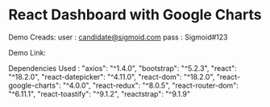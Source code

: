 # React Dashboard with Google Charts

Demo Creads: 
  user : candidate@sigmoid.com
  pass : Sigmoid#123

Demo Link:


Dependencies Used : 
    "axios": "^1.4.0",
    "bootstrap": "^5.2.3",
    "react": "^18.2.0",
    "react-datepicker": "^4.11.0",
    "react-dom": "^18.2.0",
    "react-google-charts": "^4.0.0",
    "react-redux": "^8.0.5",
    "react-router-dom": "^6.11.1",
    "react-toastify": "^9.1.2",
    "reactstrap": "^9.1.9"

